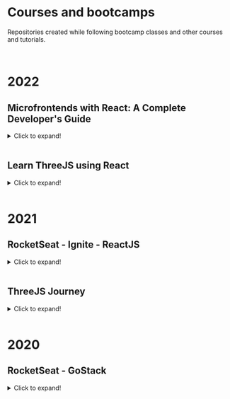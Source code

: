 # Courses and bootcamps

Repositories created while following bootcamp classes and other courses and tutorials.

</br>

# 2022
## Microfrontends with React: A Complete Developer's Guide
<details>
  <summary>Click to expand!</summary>
  <br/>
  Repository: https://github.com/amaralc/microfrontends-with-react
  
</details>
</br>

## Learn ThreeJS using React
<details>
  <summary>Click to expand!</summary>
  <br/>
  Repository: https://github.com/amaralc/learn-threejs-using-react
  
</details>
</br>


# 2021
## RocketSeat - Ignite - ReactJS

<details>
  <summary>Click to expand!</summary>
  <br/> 
  <blockquote>  
    <details>
      <summary>
        <strong>Chapter 01 - Fundamentals of ReactJS</strong>
      </summary>  
      </br>
      <blockquote>    
        <details>    
          <summary>
            <a href="https://github.com/amaralc/2021-ignite-reactjs-I-github-explorer">
              🌐 Create github explorer app
            </a>
            [ReactJS, TypeScript]
          </summary>
          </br>  
          <p>
            Description: List github repositories for a given github username.
          </p>
          </br>  
        </details>
        <details>    
          <summary>
            <a href="https://github.com/amaralc/2021-ignite-reactjs-I-desafio-01-conceitos-do-react">
              🌐 Challenge 01 - React concepts 
            </a>
            [ReactJS, TypeScript]
          </summary>
          </br>  
          <p>
            Description: Explore state, props and other concepts.
          </p>
          </br>
        </details>
        <details>    
          <summary>
            <a href="https://github.com/amaralc/2021-ignite-reactjs-I-desafio-02-componentizando-a-aplicacao">
              🌐 Challenge 02 - Create application components
            </a>
            [ReactJS, TypeScript]
          </summary>
          </br>  
          <p>
            Description: Restructure application and organize components.
          </p>
          </br>         
        </details>
      </blockquote>    
      </br>    
      </details>
      <details>
        <summary>
          <strong>Chapter 02 - First Web Application With ReactJS</strong>
        </summary>    
        </br>
        <blockquote>    
          <details>    
            <summary>
              <a href="https://github.com/amaralc/2021-ignite-reactjs-II-dtmoney">
                🌐 Create DTMoney app
              </a>
              [ReactJS, TypeScript]
            </summary>
            </br>  
            <p>
              Description: Create app to control personal finances.
            </p>
            </br>  
          </details>
          <details>    
            <summary>
              <a href="https://github.com/amaralc/2021-ignite-reactjs-II-desafio-01-criando-um-hook-de-carrinho-de-compras">
                🌐 Challenge 01 - Creating a shopping cart hook
              </a>
              [ReactJS, TypeScript]
            </summary>
            </br>  
            <p>
              Description: Creating hooks and using React Context API.
            </p>
            </br>  
          </details> 
          <details>    
            <summary>
              <a href="https://github.com/amaralc/2021-ignite-reactjs-II-desafio-02-refactoring-classes-ts">
                🌐 Challenge 02 - Refactor project using TypeScript and Functional Components
              </a>
              [ReactJS, TypeScript, JavaScript]
            </summary>
            </br>  
            <p>
              Description: Convert project from Javascript to Typescript and from Class based Components to Functional Components.
            </p>
            </br>  
          </details>         
        </blockquote>
        </br>      
      </details>
      <details>
        <summary>
          <strong>Chapter 03 - I - Fundamentals of Next.js</strong>
        </summary>      
        </br>
        <blockquote>     
          <details>    
            <summary>
              <a href="https://github.com/amaralc/2021-ignite-reactjs-III-ig-news">
                🌐 Create ig.news app
              </a>
              [Next.js, ReactJS, TypeScript]
            </summary>
            </br>  
            <p>
              Description: Subscription based news app, with Next.js.
            </p>
            </br>           
          </details>          
        </blockquote>
        </br>          
    </details>
  </blockquote>
</details>
</br>

## ThreeJS Journey

<details>
  <summary>Click to expand!</summary>
  <br/> 
  <p>
    Create 3D visualizations with Three.jS
  </p>
  <br/> 
  <blockquote>  
    <details>
      <summary>
        <a href="https://github.com/amaralc/three-js-journey/tree/main/chapter-01-basics">
              🌐 Chapter 01 - Basics
            </a>
      </summary>  
      </br>  
        <ol>
          <li>Introduction</li>
          <li>What is WebGL and why use Three.js</li>
          <li>Basic Scene</li>
          <li>Webpack</li>
          <li>Transform objects</li>
          <li>Animations</li>
          <li>Cameras</li>
          <li>Fullscreen and resizing</li>
        </ol>
      </br>       
    </details>
  </blockquote>

</details>
</br>

# 2020

## RocketSeat - GoStack

<details>
  <summary>Click to expand!</summary>
  </br>
  <blockquote>  
    <details>    
      <summary><a href="https://github.com/amaralc/testes-no-reactjs-e-react-native">🌐 Testes no ReactJS e React Native </a>[React, Redux, Jest, React Testing Library]   </summary>
      </br>  
      <p>
        Description: Created unit tests for components, actions and reducers using TDD.
      </p>
      </br>  
    </details>
  </blockquote>
</details>
</br>
